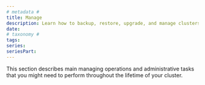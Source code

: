 ```yaml
---
# metadata # 
title: Manage
description: Learn how to backup, restore, upgrade, and manage clusters running Pachyderm.
date: 
# taxonomy #
tags: 
series:
seriesPart:
---
```


This section describes main managing operations and administrative tasks that you might need to perform throughout the lifetime of your cluster.
